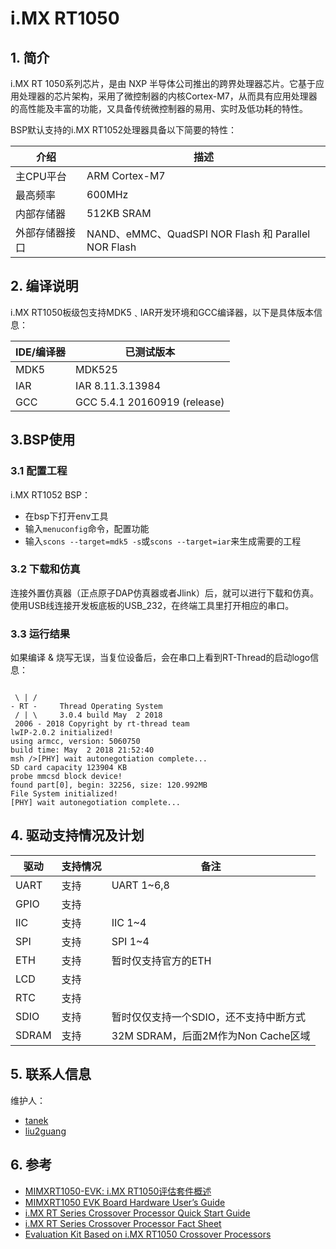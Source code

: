 #  i.MX RT1050

## 1. 简介

i.MX RT 1050系列芯片，是由 NXP 半导体公司推出的跨界处理器芯片。它基于应用处理器的芯片架构，采用了微控制器的内核Cortex-M7，从而具有应用处理器的高性能及丰富的功能，又具备传统微控制器的易用、实时及低功耗的特性。

BSP默认支持的i.MX RT1052处理器具备以下简要的特性：

| 介绍 | 描述 |
| ---- | ---- |
| 主CPU平台 | ARM Cortex-M7 |
| 最高频率 | 600MHz |
| 内部存储器 | 512KB  SRAM |
| 外部存储器接口 | NAND、eMMC、QuadSPI NOR Flash 和 Parallel NOR Flash |

## 2. 编译说明

i.MX RT1050板级包支持MDK5﹑IAR开发环境和GCC编译器，以下是具体版本信息：

| IDE/编译器 | 已测试版本 |
| ---------- | --------- |
| MDK5 | MDK525 |
| IAR | IAR 8.11.3.13984 |
| GCC | GCC 5.4.1 20160919 (release) |

## 3.BSP使用

### 3.1 配置工程

i.MX RT1052 BSP：

- 在bsp下打开env工具
- 输入`menuconfig`命令，配置功能
- 输入`scons --target=mdk5 -s`或`scons --target=iar`来生成需要的工程

### 3.2 下载和仿真


连接外置仿真器（正点原子DAP仿真器或者Jlink）后，就可以进行下载和仿真。使用USB线连接开发板底板的USB_232，在终端工具里打开相应的串口。


### 3.3 运行结果

如果编译 & 烧写无误，当复位设备后，会在串口上看到RT-Thread的启动logo信息：

```

 \ | /
- RT -     Thread Operating System
 / | \     3.0.4 build May  2 2018
 2006 - 2018 Copyright by rt-thread team
lwIP-2.0.2 initialized!
using armcc, version: 5060750
build time: May  2 2018 21:52:40
msh />[PHY] wait autonegotiation complete...
SD card capacity 123904 KB
probe mmcsd block device!
found part[0], begin: 32256, size: 120.992MB
File System initialized!
[PHY] wait autonegotiation complete...
```

## 4. 驱动支持情况及计划

| 驱动 | 支持情况  | 备注 |
| ------ | ----  | ------ |
| UART | 支持 | UART 1~6,8 |
| GPIO | 支持 |  |
| IIC | 支持 | IIC 1~4 |
| SPI | 支持 | SPI 1~4 |
| ETH | 支持 | 暂时仅支持官方的ETH |
| LCD | 支持 |  |
| RTC | 支持 |  |
| SDIO | 支持 | 暂时仅仅支持一个SDIO，还不支持中断方式 |
| SDRAM | 支持 | 32M SDRAM，后面2M作为Non Cache区域 |

## 5. 联系人信息

维护人：

- [tanek](https://github.com/TanekLiang)
- [liu2guang](https://github.com/liu2guang)

## 6. 参考

- [MIMXRT1050-EVK: i.MX RT1050评估套件概述](https://www.nxp.com/cn/products/processors-and-microcontrollers/applications-processors/i.mx-applications-processors/i.mx-rt-series/i.mx-rt1050-evaluation-kit:MIMXRT1050-EVK)
- [MIMXRT1050 EVK Board Hardware User’s Guide ](https://www.nxp.com/docs/en/user-guide/MIMXRT1050EVKHUG.pdf)
- [i.MX RT Series Crossover Processor Quick Start Guide](https://www.nxp.com/docs/en/user-guide/IMXRT1050EVKQSG.pdf)
- [i.MX RT Series Crossover Processor Fact Sheet](https://www.nxp.com/docs/en/fact-sheet/IMXRTSERIESFS.pdf)
- [Evaluation Kit Based on i.MX RT1050 Crossover Processors](https://www.nxp.com/docs/en/fact-sheet/IMXRT1050EVKFS.pdf)
